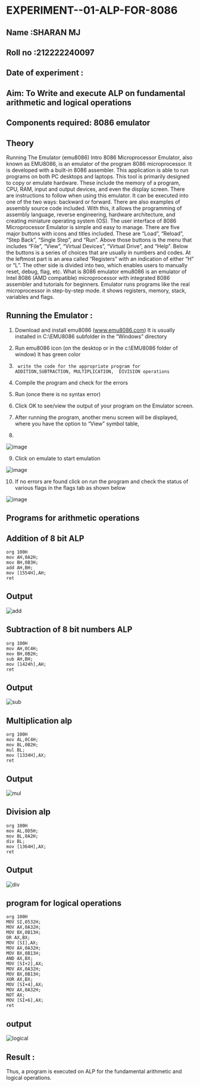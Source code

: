 # EXPERIMENT--01-ALP-FOR-8086
## Name :SHARAN MJ
## Roll no :212222240097
## Date of experiment :





## Aim: To Write and execute ALP on fundamental arithmetic and logical operations
## Components required: 8086  emulator 
## Theory 
Running The Emulator (emu8086) Intro 8086 Microprocessor Emulator, also known as EMU8086, is an emulator of the program 8086 microprocessor. It is developed with a built-in 8086 assembler. This application is able to run programs on both PC desktops and laptops. This tool is primarily designed to copy or emulate hardware. These include the memory of a program, CPU, RAM, input and output devices, and even the display screen. There are instructions to follow when using this emulator. It can be executed into one of the two ways: backward or forward. There are also examples of assembly source code included. With this, it allows the programming of assembly language, reverse engineering, hardware architecture, and creating miniature operating system (OS). The user interface of 8086 Microprocessor Emulator is simple and easy to manage. There are five major buttons with icons and titles included. These are “Load”, “Reload”, “Step Back”, “Single Step”, and “Run”. Above those buttons is the menu that includes “File”, “View”, “Virtual Devices”, “Virtual Drive”, and “Help”. Below the buttons is a series of choices that are usually in numbers and codes. At the leftmost part is an area called “Registers” with an indication of either “H” or “L”. The other side is divided into two, which enables users to manually reset, debug, flag, etc. What is 8086 emulator emu8086 is an emulator of Intel 8086 (AMD compatible) microprocessor with integrated 8086 assembler and tutorials for beginners. Emulator runs programs like the real microprocessor in step-by-step mode. it shows registers, memory, stack, variables and flags.


 ## Running the Emulator :
1.	Download and install emu8086 (www.emu8086.com) It is usually installed in C:\EMU8086 subfolder in the “Windows” directory
2.	  Run  emu8086 icon (on the desktop or in the c:\EMU8086 folder of window) It has green color 
 
 
3.		write the code for the appropriate program for ADDITION,SUBTRACTION, MULTIPLICATION,  DIVISION operations 

4.	 Compile the program and check for the errors 
5.	Run (once there is no syntax error) 

6.	Click OK to see/view the output of your program on the Emulator screen. 


7.	After running the program, another menu screen will be displayed, where you have the option to “View” symbol table,
8.	 


![image](https://user-images.githubusercontent.com/36288975/189273263-d65baae9-4b8f-4723-afb3-c0ffa4052b04.png)











9.	Click on emulate to start emulation 








![image](https://user-images.githubusercontent.com/36288975/189273273-9bb36ec1-e2e8-4892-8d35-37707332bfdc.png)








10.	If no errors are found click on run the program and check the status of various flags in the flags tab as shown below 






![image](https://user-images.githubusercontent.com/36288975/189273277-113a2a33-4a40-4ff8-95a5-ecd3a1f504fe.png)







## Programs for arithmetic  operations

## Addition  of 8 bit ALP 
```
org 100H
mov AH,0A2H;
mov BH,0B3H;
add AH,BH;
mov [1554H],AH;
ret
```

## Output  
 ![add](https://github.com/prideeshm/EXPERIMENT--01-ALP-FOR-8086/assets/144870483/00afdc6d-2970-4e31-b144-ea957c56aeb9)

## Subtraction   of 8 bit numbers  ALP 
``` 
org 100H
mov AH,0C4H;
mov BH,0B2H;
sub AH,BH;
mov [1424h],AH;
ret
```
## Output 
![sub](https://github.com/prideeshm/EXPERIMENT--01-ALP-FOR-8086/assets/144870483/549545bd-b4e3-4da2-8c4b-f24d99827714)

## Multiplication alp 
```
org 100H
mov AL,0C4H;
mov BL,0B2H;
mul BL;
mov [1334H],AX;
ret
```
 ## Output  
![mul](https://github.com/prideeshm/EXPERIMENT--01-ALP-FOR-8086/assets/144870483/7143d472-7c80-475d-a6d1-798f7568afe5)


## Division alp 

```
org 100H
mov AL,0D5H;
mov BL,0A2H;
div BL;
mov [1364H],AX;
ret
```
## Output  
![div](https://github.com/prideeshm/EXPERIMENT--01-ALP-FOR-8086/assets/144870483/8ba094b2-bd6a-44bf-9088-fbec96bda98d)

## program for logical operations
```
org 100H
MOV SI,0532H;
MOV AX,0A32H;
MOV BX,0B13H;
OR AX,BX;
MOV [SI],AX;
MOV AX,0A32H;
MOV BX,0B13H;
AND AX,BX;
MOV [SI+2],AX;
MOV AX,0A32H;
MOV BX,0B13H;
XOR AX,BX;
MOV [SI+4],AX;
MOV AX,0A32H;
NOT AX;
MOV [SI+6],AX;
ret
```
## output
![logical](https://github.com/prideeshm/EXPERIMENT--01-ALP-FOR-8086/assets/144870483/8a000bac-5c28-4385-a6f5-207d56e35e2b)

## Result :
Thus, a program is executed on ALP for the fundamental arithmetic and logical operations.








